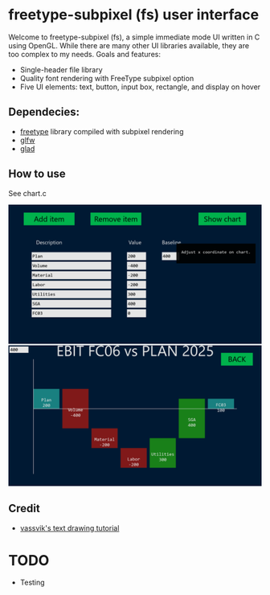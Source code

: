 # freetype-subpixel (fs) user interface
Welcome to freetype-subpixel (fs), a simple immediate mode UI written in C using OpenGL. While there are many other UI libraries available, they are too complex to my needs.
Goals and features:
 - Single-header file library
 - Quality font rendering with FreeType subpixel option
 - Five UI elements: text, button, input box, rectangle, and display on hover

## Dependecies:
 - [freetype](https://freetype.org/) library compiled with subpixel rendering
 - [glfw](https://www.glfw.org/)
 - [glad](https://glad.dav1d.de/)

## How to use
See chart.c

![screen_0](screen_0.png)
![screen_1](screen_1.png)

## Credit
 - [vassvik's text drawing tutorial](https://github.com/vassvik/text_drawing_tutorial)

# TODO
 - Testing
